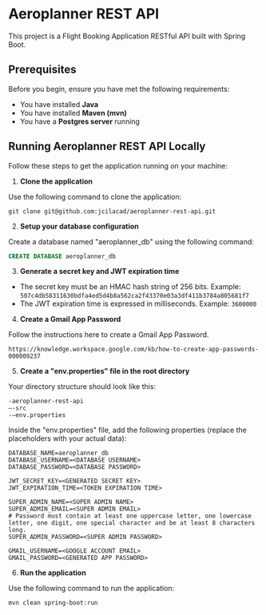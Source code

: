 # Aeroplanner REST API

This project is a Flight Booking Application RESTful API built with Spring Boot.

## Prerequisites

Before you begin, ensure you have met the following requirements:

- You have installed **Java**
- You have installed **Maven (mvn)**
- You have a **Postgres server** running

## Running Aeroplanner REST API Locally

Follow these steps to get the application running on your machine:

1. **Clone the application**

Use the following command to clone the application:
```
git clone git@github.com:jcilacad/aeroplanner-rest-api.git
```
2. **Setup your database configuration**

Create a database named "aeroplanner_db" using the following command:
```sql
CREATE DATABASE aeroplanner_db
```
3. **Generate a secret key and JWT expiration time**

- The secret key must be an HMAC hash string of 256 bits. 
  Example: `507c4db58311630bdfa4ed5d4b8a562ca2f43370e03a3df411b3784a805681f7`
- The JWT expiration time is expressed in milliseconds.
  Example: `3600000`

4. **Create a Gmail App Password**

Follow the instructions here to create a Gmail App Password.
```
https://knowledge.workspace.google.com/kb/how-to-create-app-passwords-000009237
```

5. **Create a "env.properties" file in the root directory**

Your directory structure should look like this:
```
-aeroplanner-rest-api 
–-src
-–env.properties
```

Inside the "env.properties" file, add the following properties (replace the placeholders with your actual data):
```
DATABASE_NAME=aeroplanner_db
DATABASE_USERNAME=<DATABASE USERNAME>
DATABASE_PASSWORD=<DATABASE PASSWORD>

JWT_SECRET_KEY=<GENERATED SECRET KEY>
JWT_EXPIRATION_TIME=<TOKEN EXPIRATION TIME>

SUPER_ADMIN_NAME=<SUPER ADMIN NAME>
SUPER_ADMIN_EMAIL=<SUPER ADMIN EMAIL>
# Password must contain at least one uppercase letter, one lowercase letter, one digit, one special character and be at least 8 characters long.
SUPER_ADMIN_PASSWORD=<SUPER ADMIN PASSWORD>

GMAIL_USERNAME=<GOOGLE ACCOUNT EMAIL>
GMAIL_PASSWORD=<GENERATED APP PASSWORD>
```

6. **Run the application**

Use the following command to run the application:
```
mvn clean spring-boot:run
```


